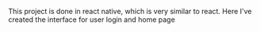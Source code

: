 This project is done in react native, which is very similar to react. Here I've created the interface for user login and home page 
